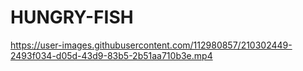 # HUNGRY-FISH


https://user-images.githubusercontent.com/112980857/210302449-2493f034-d05d-43d9-83b5-2b51aa710b3e.mp4

